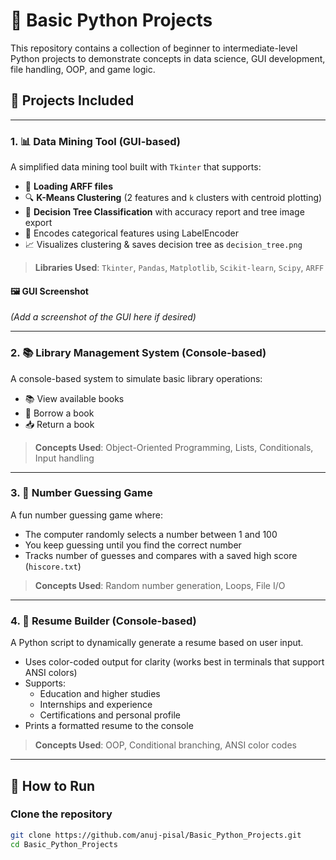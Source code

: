 # 🐍 Basic Python Projects

This repository contains a collection of beginner to intermediate-level Python projects to demonstrate concepts in data science, GUI development, file handling, OOP, and game logic.

## 📂 Projects Included

---

### 1. 📊 Data Mining Tool (GUI-based)

A simplified data mining tool built with `Tkinter` that supports:

- 📁 **Loading ARFF files**  
- 🔍 **K-Means Clustering** (2 features and `k` clusters with centroid plotting)  
- 🌳 **Decision Tree Classification** with accuracy report and tree image export  
- 🧠 Encodes categorical features using LabelEncoder  
- 📈 Visualizes clustering & saves decision tree as `decision_tree.png`

> **Libraries Used**: `Tkinter`, `Pandas`, `Matplotlib`, `Scikit-learn`, `Scipy`, `ARFF`

#### 🖼️ GUI Screenshot
*(Add a screenshot of the GUI here if desired)*

---

### 2. 📚 Library Management System (Console-based)

A console-based system to simulate basic library operations:

- 📚 View available books  
- 📖 Borrow a book  
- 📥 Return a book  

> **Concepts Used**: Object-Oriented Programming, Lists, Conditionals, Input handling

---

### 3. 🎯 Number Guessing Game

A fun number guessing game where:

- The computer randomly selects a number between 1 and 100  
- You keep guessing until you find the correct number  
- Tracks number of guesses and compares with a saved high score (`hiscore.txt`)

> **Concepts Used**: Random number generation, Loops, File I/O

---

### 4. 🧾 Resume Builder (Console-based)

A Python script to dynamically generate a resume based on user input.

- Uses color-coded output for clarity (works best in terminals that support ANSI colors)
- Supports:
  - Education and higher studies
  - Internships and experience
  - Certifications and personal profile
- Prints a formatted resume to the console

> **Concepts Used**: OOP, Conditional branching, ANSI color codes

---

## 🚀 How to Run

### Clone the repository

```bash
git clone https://github.com/anuj-pisal/Basic_Python_Projects.git
cd Basic_Python_Projects
